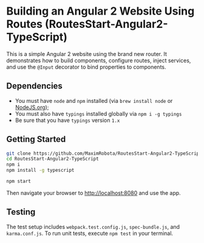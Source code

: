# Building an Angular 2 Website Using Routes (RoutesStart-Angular2-TypeScript)
This is a simple Angular 2 website using the brand new router. It demonstrates how to build components, configure routes, inject services, and use the `@Input` decorator to bind properties to components.

## Dependencies
- You must have `node` and `npm` installed (via `brew install node` or [NodeJS.org](https://nodejs.org/en/));
- You must also have `typings` installed globally via `npm i -g typings`
- Be sure that you have `typings` version `1.x`

## Getting Started


```bash
git clone https://github.com/MaximRobota/RoutesStart-Angular2-TypeScript.git
cd RoutesStart-Angular2-TypeScript
npm i
npm install -g typescript

npm start
```

Then navigate your browser to [http://localhost:8080](http://localhost:8080) and use the app.

## Testing
The test setup includes `webpack.test.config.js`, `spec-bundle.js`, and `karma.conf.js`. To run unit tests, execute `npm test` in your terminal.

